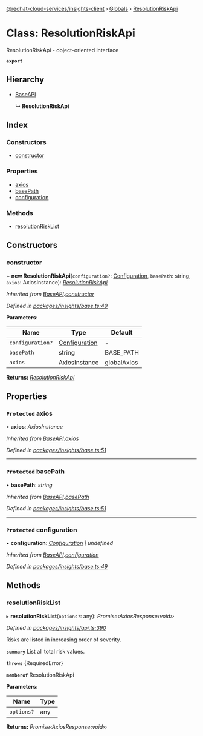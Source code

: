 [@redhat-cloud-services/insights-client](../README.md) › [Globals](../globals.md) › [ResolutionRiskApi](resolutionriskapi.md)

# Class: ResolutionRiskApi

ResolutionRiskApi - object-oriented interface

**`export`** 

## Hierarchy

* [BaseAPI](baseapi.md)

  ↳ **ResolutionRiskApi**

## Index

### Constructors

* [constructor](resolutionriskapi.md#constructor)

### Properties

* [axios](resolutionriskapi.md#protected-axios)
* [basePath](resolutionriskapi.md#protected-basepath)
* [configuration](resolutionriskapi.md#protected-configuration)

### Methods

* [resolutionRiskList](resolutionriskapi.md#resolutionrisklist)

## Constructors

###  constructor

\+ **new ResolutionRiskApi**(`configuration?`: [Configuration](configuration.md), `basePath`: string, `axios`: AxiosInstance): *[ResolutionRiskApi](resolutionriskapi.md)*

*Inherited from [BaseAPI](baseapi.md).[constructor](baseapi.md#constructor)*

*Defined in [packages/insights/base.ts:49](https://github.com/RedHatInsights/javascript-clients/blob/master/packages/insights/base.ts#L49)*

**Parameters:**

Name | Type | Default |
------ | ------ | ------ |
`configuration?` | [Configuration](configuration.md) | - |
`basePath` | string | BASE_PATH |
`axios` | AxiosInstance | globalAxios |

**Returns:** *[ResolutionRiskApi](resolutionriskapi.md)*

## Properties

### `Protected` axios

• **axios**: *AxiosInstance*

*Inherited from [BaseAPI](baseapi.md).[axios](baseapi.md#protected-axios)*

*Defined in [packages/insights/base.ts:51](https://github.com/RedHatInsights/javascript-clients/blob/master/packages/insights/base.ts#L51)*

___

### `Protected` basePath

• **basePath**: *string*

*Inherited from [BaseAPI](baseapi.md).[basePath](baseapi.md#protected-basepath)*

*Defined in [packages/insights/base.ts:51](https://github.com/RedHatInsights/javascript-clients/blob/master/packages/insights/base.ts#L51)*

___

### `Protected` configuration

• **configuration**: *[Configuration](configuration.md) | undefined*

*Inherited from [BaseAPI](baseapi.md).[configuration](baseapi.md#protected-configuration)*

*Defined in [packages/insights/base.ts:49](https://github.com/RedHatInsights/javascript-clients/blob/master/packages/insights/base.ts#L49)*

## Methods

###  resolutionRiskList

▸ **resolutionRiskList**(`options?`: any): *Promise‹AxiosResponse‹void››*

*Defined in [packages/insights/api.ts:390](https://github.com/RedHatInsights/javascript-clients/blob/master/packages/insights/api.ts#L390)*

Risks are listed in increasing order of severity.

**`summary`** List all total risk values.

**`throws`** {RequiredError}

**`memberof`** ResolutionRiskApi

**Parameters:**

Name | Type |
------ | ------ |
`options?` | any |

**Returns:** *Promise‹AxiosResponse‹void››*
